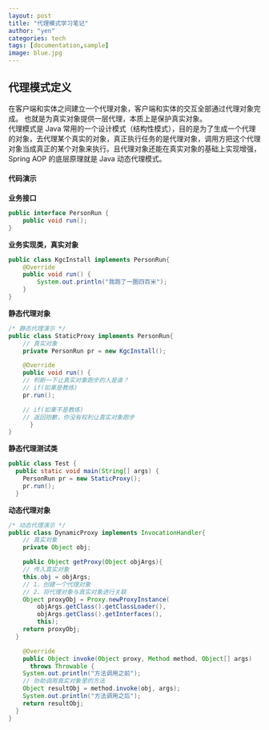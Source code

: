 ```yaml
---
layout: post
title: "代理模式学习笔记"
author: "yen"
categories: tech
tags: [documentation,sample]
image: blue.jpg
---
```

## 代理模式定义
在客户端和实体之间建立一个代理对象，客户端和实体的交互全部通过代理对象完成。
也就是为真实对象提供一层代理，本质上是保护真实对象。  
代理模式是 Java 常用的一个设计模式（结构性模式），目的是为了生成一个代理的对象，去代理某个真实的对象，真正执行任务的是代理对象，调用方把这个代理对象当成真正的某个对象来执行。且代理对象还能在真实对象的基础上实现增强，Spring AOP 的底层原理就是 Java 动态代理模式。

#### 代码演示
**业务接口**
~~~java
public interface PersonRun {  
    public void run();  
}
~~~
**业务实现类，真实对象**
~~~java
public class KgcInstall implements PersonRun{  
    @Override
    public void run() {
        System.out.println("我跑了一圈四百米");  
    }  
}
~~~
**静态代理对象**
~~~java
/* 静态代理演示 */
public class StaticProxy implements PersonRun{  
    // 真实对象
    private PersonRun pr = new KgcInstall();

    @Override
    public void run() {
    // 判断一下让真实对象跑步的人是谁？
    // if(如果是教练)
    pr.run();

    // if(如果不是教练)
    // 返回抱歉，你没有权利让真实对象跑步
	  }
}
~~~

**静态代理测试类**
~~~java
public class Test {
  public static void main(String[] args) {
    PersonRun pr = new StaticProxy();
    pr.run();
  }
~~~

**动态代理对象**
~~~java
/* 动态代理演示 */
public class DynamicProxy implements InvocationHandler{
    // 真实对象
    private Object obj;

    public Object getProxy(Object objArgs){
    // 传入真实对象
    this.obj = objArgs;
    // 1、创建一个代理对象
    // 2、将代理对象与真实对象进行关联
    Object proxyObj = Proxy.newProxyInstance(
        objArgs.getClass().getClassLoader(),
        objArgs.getClass().getInterfaces(),
        this);
    return proxyObj;  
  }

    @Override
    public Object invoke(Object proxy, Method method, Object[] args)
      throws Throwable {
    System.out.println("方法调用之前");
    // 协助调用真实对象里的方法
    Object resultObj = method.invoke(obj, args);  
    System.out.println("方法调用之后");
    return resultObj;  
  }  
}
~~~
